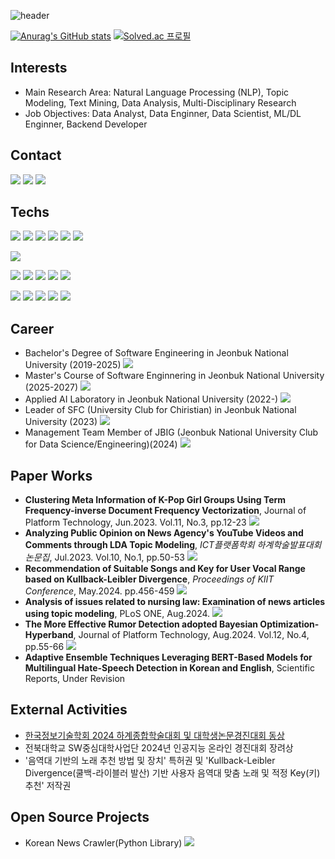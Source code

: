 ![header](https://capsule-render.vercel.app/api?type=slice&color=330099&height=200&text=Indigo_Coder&fontColor=FFFFFF&fontAlign=70&rotate=13&fontAlignY=25)  

[![Anurag's GitHub stats](https://github-readme-stats.vercel.app/api?username=Indigo-Coder-github)](https://github.com/anuraghazra/github-readme-stats)
[![Solved.ac
프로필](http://mazassumnida.wtf/api/v2/generate_badge?boj=hjs4011)](https://solved.ac/hjs4011)

## Interests
 - Main Research Area: Natural Language Processing (NLP), Topic Modeling, Text Mining, Data Analysis, Multi-Disciplinary Research
 - Job Objectives: Data Analyst, Data Enginner, Data Scientist, ML/DL Enginner, Backend Developer

## Contact
<a href="https://scholar.google.com/citations?user=kWbOhjoAAAAJ&hl=ko" target="_blank"><img src="https://img.shields.io/badge/Scholar-EA4335?style=plastic&logo=google scholar&logoColor=FFFFFF"/></a>
<a href="hjs40111@gmail.com" target="_blank"><img src="https://img.shields.io/badge/Gmail-EA4335?style=plastic&logo=gmail&logoColor=FFFFFF"/></a>
<a href="https://indigo-coder.tistory.com/" target="_blank"><img src="https://img.shields.io/badge/Tistory-000000?style=plastic&logo=Tistory&logoColor=FFFFFF"/></a>

## Techs
<a href="https://www.python.org" target="_blank"><img src="https://img.shields.io/badge/Python-3776AB?style=plastic&logo=Python&logoColor=FFFFFF"/></a>
<a href="https://www.scikit-learn.org" target="_blank"><img src="https://img.shields.io/badge/sckitlearn-F7931E?style=plastic&logo=scikitlearn&logoColor=FFFFFF"/></a>
<a href="https://www.numpy.org" target="_blank"><img src="https://img.shields.io/badge/NumPy-013243?style=plastic&logo=numpy&logoColor=FFFFFF"/></a>
<a href="https://pandas.pydata.org/" target="_blank"><img src="https://img.shields.io/badge/Pandas-150458?style=plastic&logo=pandas&logoColor=FFFFFF"/></a>
<a href="https://pytorch.org/" target="_blank"><img src="https://img.shields.io/badge/Pytorch-EE4C2C?style=plastic&logo=Pytorch&logoColor=FFFFFF"/></a>
<a href="https://www.huggingface.co" target="_blank"><img src="https://img.shields.io/badge/HuggingFace-FFD21E?style=plastic&logo=HuggingFace&logoColor=FFFFFF"/></a>

<a href="https://www.java.com/" target="_blank"><img src="https://img.shields.io/badge/Java-437291?style=plastic&logo=OpenJDK&logoColor=FFFFFF"/></a>

<a href="https://www.w3.org/html/" target="_blank"><img src="https://img.shields.io/badge/HTML-E34F26?style=plastic&logo=HTML5&logoColor=FFFFFF"/></a>
<a href="https://www.djangoproject.com/" target="_blank"><img src="https://img.shields.io/badge/Django-092E20?style=plastic&logo=django&logoColor=FFFFFF"/></a>
<a href="https://www.json.org" target="_blank"><img src="https://img.shields.io/badge/Json-000000?style=plastic&logo=json&logoColor=FFFFFF"/></a>
<a href="https://firebase.google.com/" target="_blank"><img src="https://img.shields.io/badge/Firebase-FFCA28?style=plastic&logo=firebase&logoColor=FFFFFF"/></a>
<a href="https://www.postgresql.org/" target="_blank"><img src="https://img.shields.io/badge/PostgreSQL-4169E1?style=plastic&logo=PostgreSQL&logoColor=FFFFFF"/></a>

<a href="https://code.visualstudio.com/" target="_blank"><img src="https://img.shields.io/badge/VSCode-007ACC?style=plastic&logo=visualstudiocode&logoColor=FFFFFF"/></a>
<a href="https://colab.research.google.com" target="_blank"><img src="https://img.shields.io/badge/Colab-F9AB00?style=plastic&logo=googlecolab&logoColor=FFFFFF"/></a>
<a href="https://www.jupyter.org" target="_blank"><img src="https://img.shields.io/badge/Jupyter-F37626?style=plastic&logo=jupyter&logoColor=FFFFFF"/></a>
<a href="https://www.ubuntu.com" target="_blank"><img src="https://img.shields.io/badge/Ubuntu-E95420?style=plastic&logo=ubuntu&logoColor=FFFFFF"/></a>
<a href="https://www.github.com" target="_blank"><img src="https://img.shields.io/badge/Github-181717?style=plastic&logo=github&logoColor=FFFFFF"/></a>

## Career
 - Bachelor's Degree of Software Engineering in Jeonbuk National University (2019-2025) <a href="https://software.jbnu.ac.kr" target="_blank"><img src="https://img.shields.io/badge/Website-4285F4?style=plastic&logo=googlehome&logoColor=FFFFFF"/></a>
 - Master's Course of Software Enginnering in Jeonbuk National University (2025-2027) <a href="https://software.jbnu.ac.kr" target="_blank"><img src="https://img.shields.io/badge/Website-4285F4?style=plastic&logo=googlehome&logoColor=FFFFFF"/></a>
 - Applied AI Laboratory in Jeonbuk National University (2022-) <a href="https://aidata.jbnu.ac.kr" target="_blank"><img src="https://img.shields.io/badge/Website-4285F4?style=plastic&logo=googlehome&logoColor=FFFFFF"/></a>
 - Leader of SFC (University Club for Chiristian) in Jeonbuk National University (2023) <a href="http://www.jbnudongari.com/file/club_detail_view.php?cs_ancestor=2&cs_mkey=2&cateno=2&no=40" target="_blank"><img src="https://img.shields.io/badge/Website-4285F4?style=plastic&logo=googlehome&logoColor=FFFFFF"/></a>
 - Management Team Member of JBIG (Jeonbuk National University Club for Data Science/Engineering)(2024) <a href="http://www.jbnudongari.com/file/club_detail_view.php?cs_ancestor=2&cs_mkey=2&cateno=3&no=152" target="_blank"><img src="https://img.shields.io/badge/Website-4285F4?style=plastic&logo=googlehome&logoColor=FFFFFF"/></a>

## Paper Works
- **Clustering Meta Information of K-Pop Girl Groups Using Term Frequency-inverse Document Frequency Vectorization**, Journal of Platform Technology, Jun.2023. Vol.11, No.3, pp.12-23 <a href="http://doi.org/10.23023/JPT.2023.11.3.012" target="_blank"><img src="https://img.shields.io/badge/doi-FAB70C?style=plastic&logo=doi&logoColor=FFFFFF"/></a>
- **Analyzing Public Opinion on News Agency's YouTube Videos and Comments through LDA Topic Modeling**, _ICT플랫폼학회 하계학술발표대회논문집_, Jul.2023. Vol.10, No.1, pp.50-53 <a href="https://www.dbpia.co.kr/pdf/pdfView.do?nodeId=NODE11550547" target="_blank"><img src="https://img.shields.io/badge/DBpia-4285F4?style=plastic&logo=googlehome&logoColor=FFFFFF"/></a>
- **Recommendation of Suitable Songs and Key for User Vocal Range based on Kullback-Leibler Divergence**, _Proceedings of KIIT Conference_, May.2024. pp.456-459 <a href="https://www.dbpia.co.kr/Journal/articleDetail?nodeId=NODE11825546" target="_blank"><img src="https://img.shields.io/badge/DBpia-4285F4?style=plastic&logo=googlehome&logoColor=FFFFFF"/></a>
- **Analysis of issues related to nursing law: Examination of news articles using topic modeling**, PLoS ONE, Aug.2024. <a href=https://doi.org/10.1371/journal.pone.0308065 target="_blank"><img src="https://img.shields.io/badge/doi-FAB70C?style=plastic&logo=doi&logoColor=FFFFFF"/></a>
- **The More Effective Rumor Detection adopted Bayesian Optimization-Hyperband**, Journal of Platform Technology, Aug.2024. Vol.12, No.4, pp.55-66 <a href="http://doi.org/10.23023/JPT.2024.12.3.062" target="_blank"><img src="https://img.shields.io/badge/doi-FAB70C?style=plastic&logo=doi&logoColor=FFFFFF"/></a>
- **Adaptive Ensemble Techniques Leveraging BERT-Based Models for Multilingual Hate-Speech Detection in Korean and English**, Scientific Reports, Under Revision

## External Activities
- [한국정보기술학회 2024 하계종합학술대회 및 대학생논문경진대회 동상](https://ki-it.or.kr/board/maininfo/article/142940)
- 전북대학교 SW중심대학사업단 2024년 인공지능 온라인 경진대회 장려상
- '음역대 기반의 노래 추천 방법 및 장치' 특허권 및 'Kullback-Leibler Divergence(쿨백-라이블러 발산) 기반 사용자 음역대 맞춤 노래 및 적정 Key(키) 추천' 저작권

## Open Source Projects
 - Korean News Crawler(Python Library) <a href="https://github.com/Indigo-Coder-github/Korean_News_Crawler" target="_blank"><img src="https://img.shields.io/badge/GitHub-181717?style=plastic&logo=GitHub&logoColor=FFFFFF"/></a>
